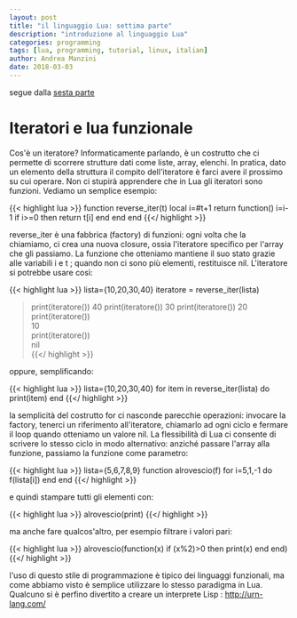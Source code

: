 ```yaml
---
layout: post
title: "il linguaggio Lua: settima parte"
description: "introduzione al linguaggio Lua"
categories: programming
tags: [lua, programming, tutorial, linux, italian]
author: Andrea Manzini
date: 2018-03-03
---
```



segue dalla [sesta parte](http://ilmanzo.github.io/programming/2017/12/22/il-linguaggio-lua-sesta-parte)

# Iteratori e lua funzionale

Cos'è un iteratore? Informaticamente parlando, è un costrutto che ci permette di scorrere strutture dati come liste, array, elenchi. In pratica, dato un elemento della struttura il compito dell'iteratore è farci avere il prossimo su cui operare. Non ci stupirà apprendere che in Lua gli iteratori sono funzioni. Vediamo un semplice esempio:

{{< highlight lua >}}
function reverse_iter(t)
  local i=#t+1
  return function()
    i=i-1
    if i>=0 then return t[i] end
  end
end
{{</ highlight >}}

reverse_iter è una fabbrica (factory) di funzioni: ogni volta che la chiamiamo, ci crea una nuova closure, ossia l'iteratore specifico per l'array che gli passiamo. La funzione che otteniamo mantiene il suo stato grazie alle variabili i e t ; quando non ci sono più elementi, restituisce nil.
L'iteratore si potrebbe usare così:

{{< highlight lua >}}
lista={10,20,30,40}
iteratore = reverse_iter(lista)
> print(iteratore())
40
> print(iteratore())
30
> print(iteratore())
20
> print(iteratore())                                                                                                                                                                                                 
10                                                                                                                                                                                                                   
> print(iteratore())                                                                                                                                                                                                 
nil                            
{{</ highlight >}}


oppure, semplificando:

{{< highlight lua >}}
lista={10,20,30,40}
for item in reverse_iter(lista) do
  print(item)
end
{{</ highlight >}}


la semplicità del costrutto for ci nasconde parecchie operazioni: invocare la factory, tenerci un riferimento all'iteratore, chiamarlo ad ogni ciclo e fermare il loop quando otteniamo un valore nil.
La flessibilità di Lua ci consente di scrivere lo stesso ciclo in modo alternativo: anziché passare l'array alla funzione, passiamo la funzione come parametro:

{{< highlight lua >}}
lista={5,6,7,8,9}
function alrovescio(f)
  for i=5,1,-1 do f(lista[i]) end
end
{{</ highlight >}}

e quindi stampare tutti gli elementi con:

{{< highlight lua >}}
alrovescio(print)
{{</ highlight >}}

ma anche fare qualcos'altro, per esempio filtrare i valori pari:

{{< highlight lua >}}
alrovescio(function(x)
  if (x%2)>0 then print(x) end
end)  
{{</ highlight >}}

l'uso di questo stile di programmazione è tipico dei linguaggi funzionali, ma come abbiamo visto è semplice utilizzare lo stesso paradigma in Lua. Qualcuno si è perfino divertito a creare un interprete Lisp : http://urn-lang.com/


